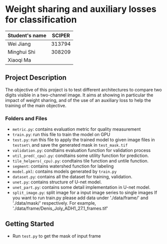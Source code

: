 # Weight sharing and auxiliary losses for classification
| Student's name | SCIPER |
| -------------- | ------ |
| Wei Jiang | 313794  |
| Minghui Shi | 308209 |
| Xiaoqi Ma | |

## Project Description
The objective of this project is to test different architectures to compare two digits visible in a two-channel image. It aims at showing in particular the impact of weight sharing, and of the use of an auxiliary loss to help the training of the main objective.


### Folders and Files
  - `metric.py`: contains evaluation metric for quality measurement
  - `train.py`: run this file to train the model on GPU
  - `test.py`: run this file to apply the trained model to given image files in `testset\` and save the generated mask in `test_mask.tif`
  - `validation.py`: condtains evaluation function for validation process
  - `util_pred(_cpu).py`: condtains some utility function for prediction.
  - `tile_helpers(_cpu).py`: condtains tile function and untile function.
  - `segment`: contains watershed function for labeling
  - `model.pkl`: contains models generated by `train.py`
  - `dataset.py`: contains all the dataset for training, validation.
  - `unet.py`: contains structure of U-net model.
  - `unet_part.py`: contains some detail implementation in U-net model.
  - `split_image.py`: split image for a input image series to single images
If you want to run train.py please add data under './data/frame/' and './data/mask/' respectively. For example, './data/frame/Denis_Joly_ADH1_27.1_frames.tif'
  
## Getting Started
- Run `test.py` to get the mask of input frame

